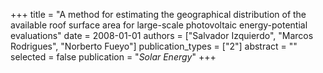 +++
title = "A method for estimating the geographical distribution of the available roof surface area for large-scale photovoltaic energy-potential evaluations"
date = 2008-01-01
authors = ["Salvador Izquierdo", "Marcos Rodrigues", "Norberto Fueyo"]
publication_types = ["2"]
abstract = ""
selected = false
publication = "*Solar Energy*"
+++

